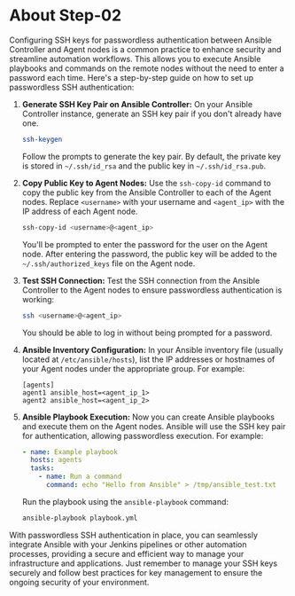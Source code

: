 # About Step-02

Configuring SSH keys for passwordless authentication between Ansible Controller and Agent nodes is a common practice to enhance security and streamline automation workflows. This allows you to execute Ansible playbooks and commands on the remote nodes without the need to enter a password each time. Here's a step-by-step guide on how to set up passwordless SSH authentication:

1. **Generate SSH Key Pair on Ansible Controller:**
   On your Ansible Controller instance, generate an SSH key pair if you don't already have one.

   ```bash
   ssh-keygen
   ```

   Follow the prompts to generate the key pair. By default, the private key is stored in `~/.ssh/id_rsa` and the public key in `~/.ssh/id_rsa.pub`.

2. **Copy Public Key to Agent Nodes:**
   Use the `ssh-copy-id` command to copy the public key from the Ansible Controller to each of the Agent nodes. Replace `<username>` with your username and `<agent_ip>` with the IP address of each Agent node.

   ```bash
   ssh-copy-id <username>@<agent_ip>
   ```

   You'll be prompted to enter the password for the user on the Agent node. After entering the password, the public key will be added to the `~/.ssh/authorized_keys` file on the Agent node.

3. **Test SSH Connection:**
   Test the SSH connection from the Ansible Controller to the Agent nodes to ensure passwordless authentication is working:

   ```bash
   ssh <username>@<agent_ip>
   ```

   You should be able to log in without being prompted for a password.

4. **Ansible Inventory Configuration:**
   In your Ansible inventory file (usually located at `/etc/ansible/hosts`), list the IP addresses or hostnames of your Agent nodes under the appropriate group. For example:

   ```plaintext
   [agents]
   agent1 ansible_host=<agent_ip_1>
   agent2 ansible_host=<agent_ip_2>
   ```

5. **Ansible Playbook Execution:**
   Now you can create Ansible playbooks and execute them on the Agent nodes. Ansible will use the SSH key pair for authentication, allowing passwordless execution. For example:

   ```yaml
   - name: Example playbook
     hosts: agents
     tasks:
       - name: Run a command
         command: echo "Hello from Ansible" > /tmp/ansible_test.txt
   ```

   Run the playbook using the `ansible-playbook` command:

   ```bash
   ansible-playbook playbook.yml
   ```

With passwordless SSH authentication in place, you can seamlessly integrate Ansible with your Jenkins pipelines or other automation processes, providing a secure and efficient way to manage your infrastructure and applications. Just remember to manage your SSH keys securely and follow best practices for key management to ensure the ongoing security of your environment.
